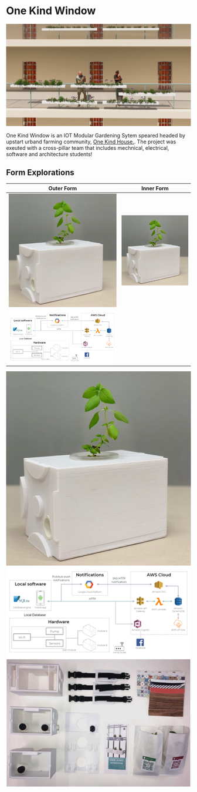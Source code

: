 # One Kind Window
![images](https://github.com/KennySoh/Onekindapp-android-app/blob/master/sample-project2.png)  
  
One Kind Window is an IOT Modular Gardening Sytem speared headed by upstart urband farming community, [One Kind House.](https://www.youtube.com/watch?v=x3CNF_Mzjzg&t=4s). The project was exeuted with a cross-pillar team that includes mechnical, electrical, software and architecture students! 

## Form Explorations
| Outer Form       | Inner Form         | 
| ------------- |:-------------:| 
| ![images](https://github.com/KennySoh/Onekindapp-android-app/blob/master/sample-project3.png)       | ![images](https://github.com/KennySoh/Onekindapp-android-app/blob/master/sample-project3.png)  
![images](https://github.com/KennySoh/Onekindapp-android-app/blob/master/sample-project4.png)  | 

![images](https://github.com/KennySoh/Onekindapp-android-app/blob/master/sample-project3.png)  
![images](https://github.com/KennySoh/Onekindapp-android-app/blob/master/sample-project4.png) 
![images](https://github.com/KennySoh/Onekindapp-android-app/blob/master/sample-project5.png)  
